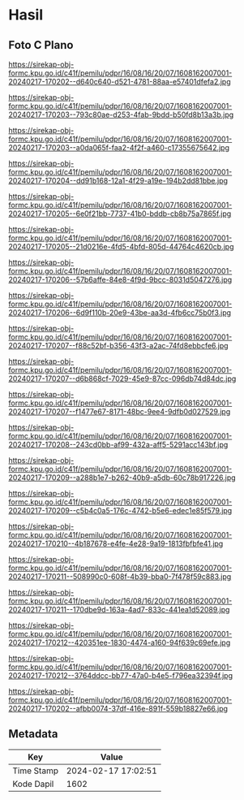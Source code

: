 # Hasil

## Foto C Plano

https://sirekap-obj-formc.kpu.go.id/c41f/pemilu/pdpr/16/08/16/20/07/1608162007001-20240217-170202--d640c640-d521-4781-88aa-e57401dfefa2.jpg

https://sirekap-obj-formc.kpu.go.id/c41f/pemilu/pdpr/16/08/16/20/07/1608162007001-20240217-170203--793c80ae-d253-4fab-9bdd-b50fd8b13a3b.jpg

https://sirekap-obj-formc.kpu.go.id/c41f/pemilu/pdpr/16/08/16/20/07/1608162007001-20240217-170203--a0da065f-faa2-4f2f-a460-c17355675642.jpg

https://sirekap-obj-formc.kpu.go.id/c41f/pemilu/pdpr/16/08/16/20/07/1608162007001-20240217-170204--dd91b168-12a1-4f29-a19e-194b2dd81bbe.jpg

https://sirekap-obj-formc.kpu.go.id/c41f/pemilu/pdpr/16/08/16/20/07/1608162007001-20240217-170205--6e0f21bb-7737-41b0-bddb-cb8b75a7865f.jpg

https://sirekap-obj-formc.kpu.go.id/c41f/pemilu/pdpr/16/08/16/20/07/1608162007001-20240217-170205--21d0216e-4fd5-4bfd-805d-44764c4620cb.jpg

https://sirekap-obj-formc.kpu.go.id/c41f/pemilu/pdpr/16/08/16/20/07/1608162007001-20240217-170206--57b6affe-84e8-4f9d-9bcc-8031d5047276.jpg

https://sirekap-obj-formc.kpu.go.id/c41f/pemilu/pdpr/16/08/16/20/07/1608162007001-20240217-170206--6d9f110b-20e9-43be-aa3d-4fb6cc75b0f3.jpg

https://sirekap-obj-formc.kpu.go.id/c41f/pemilu/pdpr/16/08/16/20/07/1608162007001-20240217-170207--f88c52bf-b356-43f3-a2ac-74fd8ebbcfe6.jpg

https://sirekap-obj-formc.kpu.go.id/c41f/pemilu/pdpr/16/08/16/20/07/1608162007001-20240217-170207--d6b868cf-7029-45e9-87cc-096db74d84dc.jpg

https://sirekap-obj-formc.kpu.go.id/c41f/pemilu/pdpr/16/08/16/20/07/1608162007001-20240217-170207--f1477e67-8171-48bc-9ee4-9dfb0d027529.jpg

https://sirekap-obj-formc.kpu.go.id/c41f/pemilu/pdpr/16/08/16/20/07/1608162007001-20240217-170208--243cd0bb-af99-432a-aff5-5291acc143bf.jpg

https://sirekap-obj-formc.kpu.go.id/c41f/pemilu/pdpr/16/08/16/20/07/1608162007001-20240217-170209--a288b1e7-b262-40b9-a5db-60c78b917226.jpg

https://sirekap-obj-formc.kpu.go.id/c41f/pemilu/pdpr/16/08/16/20/07/1608162007001-20240217-170209--c5b4c0a5-176c-4742-b5e6-edec1e85f579.jpg

https://sirekap-obj-formc.kpu.go.id/c41f/pemilu/pdpr/16/08/16/20/07/1608162007001-20240217-170210--4b187678-e4fe-4e28-9a19-1813fbfbfe41.jpg

https://sirekap-obj-formc.kpu.go.id/c41f/pemilu/pdpr/16/08/16/20/07/1608162007001-20240217-170211--508990c0-608f-4b39-bba0-7f478f59c883.jpg

https://sirekap-obj-formc.kpu.go.id/c41f/pemilu/pdpr/16/08/16/20/07/1608162007001-20240217-170211--170dbe9d-163a-4ad7-833c-441ea1d52089.jpg

https://sirekap-obj-formc.kpu.go.id/c41f/pemilu/pdpr/16/08/16/20/07/1608162007001-20240217-170212--420351ee-1830-4474-a160-94f639c69efe.jpg

https://sirekap-obj-formc.kpu.go.id/c41f/pemilu/pdpr/16/08/16/20/07/1608162007001-20240217-170212--3764ddcc-bb77-47a0-b4e5-f796ea32394f.jpg

https://sirekap-obj-formc.kpu.go.id/c41f/pemilu/pdpr/16/08/16/20/07/1608162007001-20240217-170202--afbb0074-37df-416e-891f-559b18827e66.jpg


## Metadata

| Key        | Value               |
| ---------- | ------------------- |
| Time Stamp | 2024-02-17 17:02:51 |
| Kode Dapil | 1602                |




